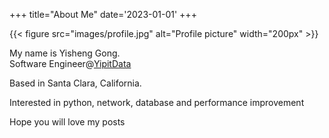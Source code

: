 +++
title="About Me"
date='2023-01-01'
+++

{{< figure src="images/profile.jpg" alt="Profile picture" width="200px" >}}

My name is Yisheng Gong.   
Software Engineer@[YipitData](https://www.yipitdata.com/)

Based in Santa Clara, California.

Interested in python, network, database and performance improvement  

Hope you will love my posts
